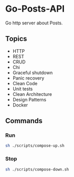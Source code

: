 # Go-Posts-API

Go http server about Posts.

## Topics

- HTTP
- REST
- CRUD
- Chi
- Graceful shutdown
- Panic recovery
- Clean Code
- Unit tests
- Clean Architecture
- Design Patterns
- Docker

## Commands

### Run

```bash
sh ./scripts/compose-up.sh
```

### Stop

```bash
sh ./scripts/compose-down.sh
```
